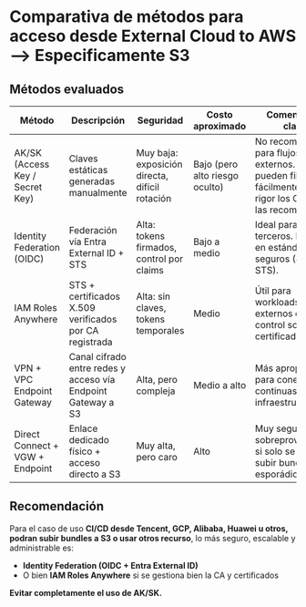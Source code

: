 
# Comparativa de métodos para acceso desde External Cloud to AWS --> Especificamente S3 

## Métodos evaluados

| Método                           | Descripción                                                                 | Seguridad                                      | Costo aproximado                | Comentarios clave                                                                 |
|----------------------------------|-----------------------------------------------------------------------------|------------------------------------------------|----------------------------------|------------------------------------------------------------------------------------|
| AK/SK (Access Key / Secret Key) | Claves estáticas generadas manualmente                                     | Muy baja: exposición directa, difícil rotación | Bajo (pero alto riesgo oculto)  | No recomendado para flujos CI/CD externos. Claves pueden filtrarse fácilmente. En rigor los CSP no las recomiendan     |
| Identity Federation (OIDC)      | Federación vía Entra External ID + STS                                     | Alta: tokens firmados, control por claims      | Bajo a medio                     | Ideal para terceros. Basado en estándares seguros (JWT + STS).                     |
| IAM Roles Anywhere              | STS + certificados X.509 verificados por CA registrada                      | Alta: sin claves, tokens temporales            | Medio                           | Útil para workloads externos con control sobre certificados.                       |
| VPN + VPC Endpoint Gateway     | Canal cifrado entre redes y acceso vía Endpoint Gateway a S3                | Alta, pero compleja                            | Medio a alto                    | Más apropiado para conexiones continuas entre infraestructuras.                    |
| Direct Connect + VGW + Endpoint| Enlace dedicado físico + acceso directo a S3                                | Muy alta, pero caro                            | Alto                            | Muy seguro, pero sobreprovisionado si solo se necesita subir bundles esporádicos. |

## Recomendación

Para el caso de uso **CI/CD desde Tencent, GCP, Alibaba, Huawei u otros, podran subir bundles a S3 o usar otros recurso**, lo más seguro, escalable y administrable es:

- **Identity Federation (OIDC + Entra External ID)**
- O bien **IAM Roles Anywhere** si se gestiona bien la CA y certificados

**Evitar completamente el uso de AK/SK.**
